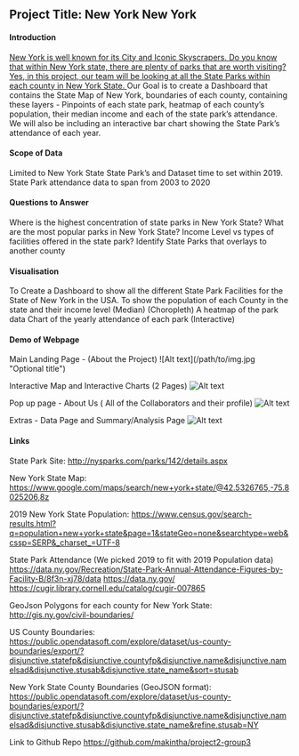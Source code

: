 <h2>Project Title: New York New York</h2>

<h4><b>Introduction</b></h4>
<u>New York is well known for its City and Iconic Skyscrapers. Do you know that within New York state, there are plenty of parks that are worth visiting? Yes, in this project, our team will be looking at all the State Parks within each county in New York State.
</u>
Our Goal is to create a Dashboard that contains the State Map of New York, boundaries of each county,  containing these layers - Pinpoints of each state park, heatmap of each county’s population, their median income and each of the state park’s attendance. We will also be including an interactive bar chart showing the State Park’s attendance of each year. 

<h4><b>Scope of Data</b></h4>
Limited to New York State State Park’s and Dataset time to set within 2019.
State Park attendance data to span from 2003 to 2020

<h4><b>Questions to Answer</b></h4>
Where is the highest concentration of state parks in New York State?
What are the most popular parks in New York State?
Income Level vs types of facilities offered in the state park?
Identify State Parks that overlays to another county

<h4><b>Visualisation</b></h4>
To Create a Dashboard to show all the different State Park Facilities for the State of New York in the USA.
To show the population of each County in the state and their income level (Median) (Choropleth)
A heatmap of the park data
Chart of the yearly attendance of each park (Interactive)

<h4><b>Demo of Webpage</b></h4>
Main Landing Page - (About the Project)
![Alt text](/path/to/img.jpg "Optional title")

Interactive Map and Interactive Charts (2 Pages)
![Alt text](/path/to/img.jpg "Optional title")

Pop up page - About Us ( All of the Collaborators and their profile)
![Alt text](/path/to/img.jpg "Optional title")

Extras - Data Page and Summary/Analysis Page
![Alt text](/path/to/img.jpg "Optional title")

<h4><b>Links</b></h4>

State Park Site:
http://nysparks.com/parks/142/details.aspx

New York State Map:
https://www.google.com/maps/search/new+york+state/@42.5326765,-75.8025206,8z 

2019 New York State Population:
https://www.census.gov/search-results.html?q=population+new+york+state&page=1&stateGeo=none&searchtype=web&cssp=SERP&_charset_=UTF-8

State Park Attendance (We picked 2019 to fit with 2019 Population data)
https://data.ny.gov/Recreation/State-Park-Annual-Attendance-Figures-by-Facility-B/8f3n-xj78/data
https://data.ny.gov/
https://cugir.library.cornell.edu/catalog/cugir-007865

GeoJson Polygons for each county for New York State:
http://gis.ny.gov/civil-boundaries/

US County Boundaries:
https://public.opendatasoft.com/explore/dataset/us-county-boundaries/export/?disjunctive.statefp&disjunctive.countyfp&disjunctive.name&disjunctive.namelsad&disjunctive.stusab&disjunctive.state_name&sort=stusab

New York State County Boundaries (GeoJSON format):
https://public.opendatasoft.com/explore/dataset/us-county-boundaries/export/?disjunctive.statefp&disjunctive.countyfp&disjunctive.name&disjunctive.namelsad&disjunctive.stusab&disjunctive.state_name&refine.stusab=NY

 
Link to Github Repo
https://github.com/makintha/project2-group3
